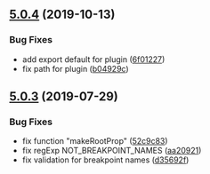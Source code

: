 ## [5.0.4](https://github.com/typographist/postcss/compare/v5.0.3...v5.0.4) (2019-10-13)


### Bug Fixes

* add export default for plugin ([6f01227](https://github.com/typographist/postcss/commit/6f01227bea9136ebfc28b1e03f9c2ec8b5b0fbbc))
* fix path for plugin ([b04929c](https://github.com/typographist/postcss/commit/b04929c2c7ad675d3b3fcd99e1bd5a15e4efd2b9))

## [5.0.3](https://github.com/typographist/postcss/compare/v5.0.2...v5.0.3) (2019-07-29)


### Bug Fixes

* fix function "makeRootProp" ([52c9c83](https://github.com/typographist/postcss/commit/52c9c83))
* fix regExp NOT_BREAKPOINT_NAMES ([aa20921](https://github.com/typographist/postcss/commit/aa20921))
* fix validation for breakpoint names ([d35692f](https://github.com/typographist/postcss/commit/d35692f))
